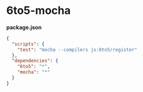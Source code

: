 # 6to5-mocha

**package.json**

```json
{
  "scripts": {
    "test": "mocha --compilers js:6to5/register"
  },
  "dependencies": {
    "6to5": "*",
    "mocha": "*"
  }
}
```
